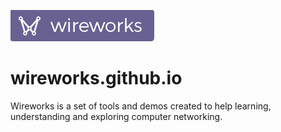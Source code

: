 ![wireworks](images/logo_readme.png)

# wireworks.github.io

Wireworks is a set of tools and demos created to help learning, understanding and exploring computer networking.
